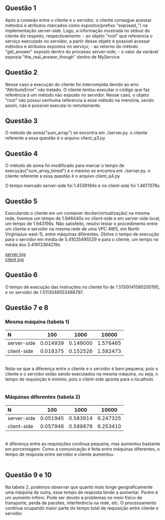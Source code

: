 ## Questão 1

Após a conexão entre o cliente e o servidor, o cliente consegue acessar métodos e atributos 
marcados como expostos(prefixo "exposed_") na implementação server-side. Logo, a informação mostrada
no stdout do cliente diz respeito, respectivamente: 
    - ao objeto "root" que referencia o serviço executado no servidor, 
a partir desse objeto é possível acessar métodos e atributos expostos no serviço;
    - ao retorno do método "get_answer" exposto dentro do processo server-side;
    - o valor da variável exposta "the_real_answer_though" dentro de MyService.

## Questão 2

Nesse caso a execução do cliente foi interrompida devido ao erro "AttributeError" não tratado.
O cliente tentou executar o código que faz referência à um método não exposto no servidor. Nesse caso,
o objeto "root" não possui nenhuma referencia à esse método na memória, sendo assim, não é possivel executa-lo remotamente.

## Questão 3

O método de soma("sum_array") se encontra em ./server.py. o cliente referente a essa questão é o arquivo
client_q3.py

## Questão 4

O método de soma foi modificado para marcar o tempo de execução("sum_array_timed") e o mesmo se encontra em ./server.py.
o cliente referente a essa questão é o arquivo client_q4.py

O tempo marcado server-side foi 1.4539194s e no client-side foi 1.4617078s

## Questão 5

Executando o cliente em um container docker(virtualização) na mesma rede, tivemos um tempo de 1.948440s no client-side e em 
server-side local, um tempo de 1.943156s. Não satisfeito, resolvi testar o procedimento entre um cliente e servidor na mesma rede de uma VPC AWS, 
em North Virginia(us-east-1), entre máquinas diferentes. Obtive o tempo de execução para o servidor em média de 5.41025495529 e para o cliente, um 
tempo na média dos 5.41613364219s

[server log](https://lh6.googleusercontent.com/aekAf9egzcYnXj4Jr3VvD5zSXI_9Tw3aAyxQ5K_Q8f1UeKcs7v_rNvQqoOp_upAT4jswqsSpLE3GxOto6RBlk_9lMHGyZiZKTXHJIo9ku6jUxdeeyLqy_IG4lacKRTXucR-SiKaW)
<br>
[client log](https://lh4.googleusercontent.com/fq7cadH_gOFE0jV7dyLfJmcCFdceATMo7l1Chxdt3yxLw_CxphRgFapXzxEdnc5gu1u-lap9w4E3hSYUsQBb03dK7evmqYqDdY0dUpu6)

## Questão 6

O tempo de execução das instruções no cliente foi de 1.5150041580200195, e no servidor de 1.5113048553466797.

## Questão 7 e 8

### Mesma máquina (tabela 1)

|    N        | 100           | 1000          | 10000          |
|:------------|:-------------:|:-------------:|:--------------:|
| server-side | 0.014939      | 0.149000      | 1.576465       |
| client-side | 0.018375      | 0.152526      | 1.582473       |

<br>
Nota-se que a diferença entre o cliente e o servidor é bem pequena, pois o cliente e o servidor estão sendo executados
na mesma máquina, ou seja, o tempo de requisição é mínimo, pois o client-side aponta para o localhost.
<br>
<br>

### Máquinas diferentes (tabela 2)

|    N        | 100           | 1000          | 10000          |
|:------------|:-------------:|:-------------:|:--------------:|
| server-side | 0.051945      | 0.583914      | 6.247325       |
| client-side | 0.057946      | 0.589876      | 6.253410       |

<br>
A diferença entre as requisições continua pequena, mas aumentou bastante em porcentagem. Como a comunicação é
feita entre máquinas diferentes, o tempo de resposta entre servidor e cliente aumentou.
<br><br>

## Questão 9 e 10

Na tabela 2, podemos observar que quanto mais longe geograficamente uma máquina da outra, esse tempo de resposta tende a aumentar. Porém é um aumento ínfimo.
Pode ser devido a problemas no meio físico de transporte, perda de pacotes, interferência na rede, etc.
O processamento continua ocupando maior parte do tempo total de requisição entre cliente e servidor.

